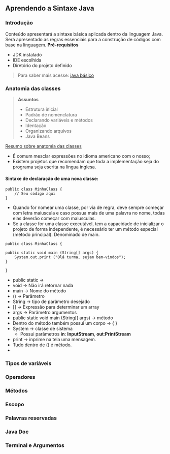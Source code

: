 ## Aprendendo a Sintaxe Java

### Introdução
Conteúdo apresentará a sintaxe básica aplicada dentro da linguagem Java. Será apresentado as regras essenciais para a construção de códigos com base na linguagem. 
**Pré-requisitos**
* JDK instalado
* IDE escolhida
* Diretório do projeto definido
> Para saber mais acesse:
> [java básico](https://glysns.gitbook.io/java-basico/)
### Anatomia das classes
> **Assuntos**
>* Estrutura inicial 
>* Padrão de nomenclatura
>* Declarando variáveis e métodos
>* Identação 
>* Organizando arquivos
>* Java Beans

[Resumo sobre anatomia das classes](https://glysns.gitbook.io/java-basico/sintaxe/anatomia-das-classes)
* É comum mesclar expressões no idioma americano com o nosso;
* Existem projetos que recomendam que toda a implementação seja do programa seja escrita na lingua inglesa.

#### Sintaxe de declaração de uma nova classe:
```
public class MinhaClass {
	// Seu código aqui
}
```
* Quando for nomear uma classe, por via de regra, deve sempre começar com letra maiuscula e caso possua mais de uma palavra no nome, todas elas deverão começar com maiusculas.
* Se a classe for uma classe executável, tem a capacidade de inicializar o projeto de forma independente, é necessário ter um método especial (método principal).  Denominado de main.
```
public class MinhaClass {

public static void main (String[] args) {
	System.out.print ("Olá turma, sejam bem-vindos");
}
	
}
```
* public static -> 
* void -> Não irá retornar nada
* main -> Nome do método
* () -> Parâmetro
* String -> tipo de parâmetro desejado
* [] -> Expressão para determinar um array
* args -> Parâmetro argumentos
* public static void main (String[] args) -> método
* Dentro do método também possui um corpo ->  { } 
* System -> classe de sistema
	* Possui parâmetros  **in**: **InputStream**, **out**:**PrintStream**
* print -> inprime na tela uma mensagem.
* Tudo dentro de () é método.
* 
### Tipos de variáveis

### Operadores

### Métodos

### Escopo

### Palavras reservadas

### Java Doc

### Terminal e Argumentos
